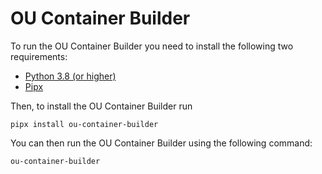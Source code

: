 # OU Container Builder

To run the OU Container Builder you need to install the following two requirements:

* [Python 3.8 (or higher)](https://www.python.org/downloads/)
* [Pipx](https://pipxproject.github.io/pipx/)

Then, to install the OU Container Builder run

```
pipx install ou-container-builder
```

You can then run the OU Container Builder using the following command:

```
ou-container-builder
```
